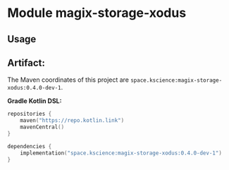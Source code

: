 # Module magix-storage-xodus



## Usage

## Artifact:

The Maven coordinates of this project are `space.kscience:magix-storage-xodus:0.4.0-dev-1`.

**Gradle Kotlin DSL:**
```kotlin
repositories {
    maven("https://repo.kotlin.link")
    mavenCentral()
}

dependencies {
    implementation("space.kscience:magix-storage-xodus:0.4.0-dev-1")
}
```
